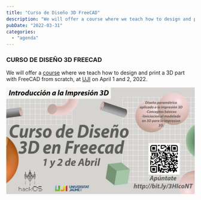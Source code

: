```yaml
---
title: "Curso de Diseño 3D FreeCAD"
description: "We will offer a course where we teach how to design and print a 3D part with FreeCAD from scratch, at UJI on April 1 and 2, 2022."
pubDate: "2022-03-31"
categories: 
  - "agenda"
---
```


### CURSO DE DISEÑO 3D FREECAD

We will offer a [course](bit.ly/3HIcoNT) where we teach how to design and print a 3D part with FreeCAD from scratch, at [UJI](https://www.google.es/maps/place/Universitat+Jaume+I/@39.9902105,-0.0511631,14z/data=!4m6!3m5!1s0xd5ffe0fca9b5147:0x1368bf53b3a7fb3f!8m2!3d39.9943481!4d-0.0702147!16zL20vMDg0dGNk?coh=164777&entry=tt&shorturl=1) on April 1 and 2, 2022.

![](images/5259437-v3-banner-1-1024x576.jpg)
